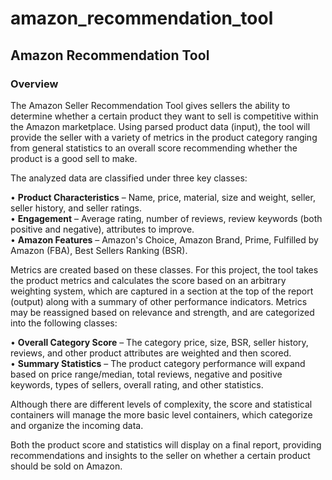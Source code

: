 # amazon_recommendation_tool
<h2>Amazon Recommendation Tool</h2>

<h3>Overview</h3>

The Amazon Seller Recommendation Tool gives sellers the ability to determine whether a certain product they want to sell is competitive within the Amazon marketplace.  Using parsed product data (input), the tool will provide the seller with a variety of metrics in the product category ranging from general statistics to an overall score recommending whether the product is a good sell to make.

<p>The analyzed data are classified under three key classes:</p>
<p>•	<b>Product Characteristics</b> – Name, price, material, size and weight, seller, seller history, and seller ratings.
<br>•	<b>Engagement</b> – Average rating, number of reviews, review keywords (both positive and negative), attributes to improve.
<br>•	<b>Amazon Features</b> – Amazon's Choice, Amazon Brand, Prime, Fulfilled by Amazon (FBA), Best Sellers Ranking (BSR).</p>
<p>Metrics are created based on these classes.  For this project, the tool takes the product metrics and calculates the score based on an arbitrary weighting system, which are captured in a section at the top of the report (output) along with a summary of other performance indicators.  Metrics may be reassigned based on relevance and strength, and are categorized into the following classes:</p>
<p>•	<b>Overall Category Score</b> – The category price, size, BSR, seller history, reviews, and other product attributes are weighted and then scored.
<br>•	<b>Summary Statistics</b> – The product category performance will expand based on price range/median, total reviews, negative and positive keywords, types of sellers, overall rating, and other statistics.</p>

<p>Although there are different levels of complexity, the score and statistical containers will manage the more basic level containers, which categorize and organize the incoming data.</p>

<p>Both the product score and statistics will display on a final report, providing recommendations and insights to the seller on whether a certain product should be sold on Amazon.</p>

